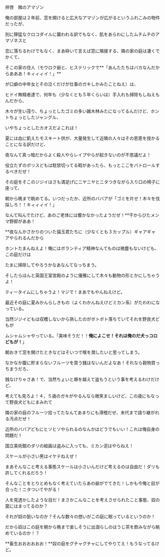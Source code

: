 拝啓　隣のアマゾン 

俺の部屋は２年前、窓を開けると広大なアマゾンが広がるというふれこみの物件だったが、 

別に獰猛なクロコダイルに襲われる訳でもなく、肌をあらわにしたムチムチのアマゾネスと 

恋に落ちるわけでもなく、まあ砕いて言えば窓に隣接する、隣の家の庭は凄くでかくて、 

そこの家の住人（モウロク爺と、ヒステリックで**「あんたたちはバカなんだからあああ！キィィィイ！」** 

が口癖の中年女とその泣くだけが仕事のガキしかみたことねえ）は、 

ヒドイ無精者達で、何年も（少なくとも５年くらいは）手入れも掃除もしねえもんだから、 

木々が生い茂り、ちょっとしたゴミの多い雑木林みたになってるんだけど、ホントちょっとしたジャングル、 

いやちょっとしたカオスだよこれは！ 

夏には血に飢えたモスキート供が、大量発生して近隣の人々はその恩恵を授かることになる訳だけど、 

夜なんて真っ暗だからよく殺人やらレイプやらが起きないのが不思議だよ！ 

役立たずのポリスどもは駐禁切ってる暇があったら、もっとここをパトロールするべきだぜ！  

その庭をそこのジジイはさも満足げにニヤニヤとニタつきながら入り口の椅子に座って、 

朝から晩まで眺めてる。いつだったか、近所のババアが「ゴミを片せ！木々を伐採しろ！！キィィィイ！」 

なんて叫んでたけど、あのご老体には響かなかったようだぜ！**干からびたメンマ野郎がああ！ 

**夜なんかさかりのついた猫玉君たちに（少なくとも３カップル）ギャアギャアやられるんだから 

ホントたまんねえよ！俺にはボランティア精神なんてものは微塵もないけども、この庭だけは 

たまに掃除してやろうかなあなんてなっちまう。 

そしたらほんと英国王室宮殿のように優雅にして木々も動物の形とかにしちゃうよ！ 

ティータイムにしちゃうよ！マジで！まあでもやんねえけど。 

最近その庭に夏みかんらしきもの（よくわかんねえけどミカン系）がたわわになっている。 

当然ジジイどもは収穫しないから熟したのがボトボト落ちていてそれを野良犬どもが 

ムシャムシャやっている。「美味そうだ！！**俺によこせ！それは俺のだ犬っコロどもが！**」 

朝おきて窓を開けたときなどはそいつで喉を潤したいと思ってしまう。 

なかなか腹に貯まらないフルーツを買う銭はないんだよなあ！それなら穀物買っちまうだろ、 

銭なけりゃさあ！で、当然ちょいと塀を越えて盗もうという事を考えるわけだけど、 

考えても見ろよ！４，５歳のガキがやるんなら微笑ましいけど、この歳にもなって野良犬どもにまみれて 

隣の家の庭のフルーツ拾ってたなんてあまりにも滑稽だぜ、末代まで語り継がれる汚点だぜ！ 

近所のババアどもにヒソヒソやられるのなんかはどうでもいい！これは俺自身の問題だ！ 

国立美術館のダリの絵画は盗みに入っても、ミカン泥はやらねえ！ 

スケールが小さい男はイケテねえぜ！ 

まあそんなこと考える事態スケールは小さいんだけど考えるのは自由だ！ダリも許してくれるだろう！ 

そんなことをとりとめもなく考えていたらあの爺がでてきた！しかも今俺と目が合った！ニタついてやがる！ 

人を見透かしたような目だ！まさかこんなことを考えさせられたこと事態、奴の罠にはまってるのか？ 

それが奴の狙いなのか？そんな数々の想いがこの庭に眠っているというのか！ 

だから奴はこの庭を朝から晩まで楽しそうに出涸らしのほうじ茶を飲みながら眺めているのか！？ 

**畜生おおおおおお！**奴の庭をグチャグチャにしてやりてえ！もうなってるけど。
